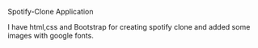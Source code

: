 Spotify-Clone Application


I have html,css and Bootstrap for creating spotify clone and added some images with google fonts.
